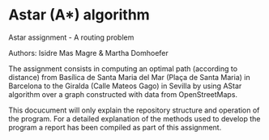 # Astar (A*) algorithm
Astar assignment - A routing problem

Authors: Isidre Mas Magre & Martha Domhoefer

The assignment consists in computing an optimal path (according to distance) from Basílica de Santa Maria del Mar (Plaça de Santa Maria) in Barcelona to the Giralda (Calle Mateos Gago) in Sevilla by using AStar algorithm over a graph constructed with data from OpenStreetMaps.

This docucument will only explain the repository structure and operation of the program. For a detailed explanation of the methods used to develop the program a report has been compiled as part of this assignment.



